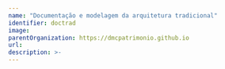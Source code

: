 ```yaml
---
name: "Documentação e modelagem da arquitetura tradicional"
identifier: doctrad
image:
parentOrganization: https://dmcpatrimonio.github.io
url: 
description: >-
---
```

